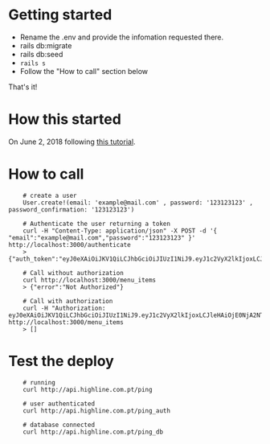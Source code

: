 # Getting started

- Rename the .env and provide the infomation requested there.
- rails db:migrate
- rails db:seed
- `rails s`
- Follow the "How to call" section below

That's it!

# How this started

On June 2, 2018 following [this tutorial](https://www.pluralsight.com/guides/token-based-authentication-with-ruby-on-rails-5-api).

# How to call

        # create a user
        User.create!(email: 'example@mail.com' , password: '123123123' , password_confirmation: '123123123')

        # Authenticate the user returning a token
        curl -H "Content-Type: application/json" -X POST -d '{ "email":"example@mail.com","password":"123123123" }' http://localhost:3000/authenticate
        > {"auth_token":"eyJ0eXAiOiJKV1QiLCJhbGciOiJIUzI1NiJ9.eyJ1c2VyX2lkIjoxLCJleHAiOjE0NjA2NTgxODZ9.xsSwcPC22IR71OBv6bU_OGCSyfE89DvEzWfDU0iybMA"}

        # Call without authorization
        curl http://localhost:3000/menu_items
        > {"error":"Not Authorized"} 

        # Call with authorization
        curl -H "Authorization: eyJ0eXAiOiJKV1QiLCJhbGciOiJIUzI1NiJ9.eyJ1c2VyX2lkIjoxLCJleHAiOjE0NjA2NTgxODZ9.xsSwcPC22IR71OBv6bU_OGCSyfE89DvEzWfDU0iybMA" http://localhost:3000/menu_items
        > []

# Test the deploy

        # running
        curl http://api.highline.com.pt/ping

        # user authenticated
        curl http://api.highline.com.pt/ping_auth

        # database connected
        curl http://api.highline.com.pt/ping_db
